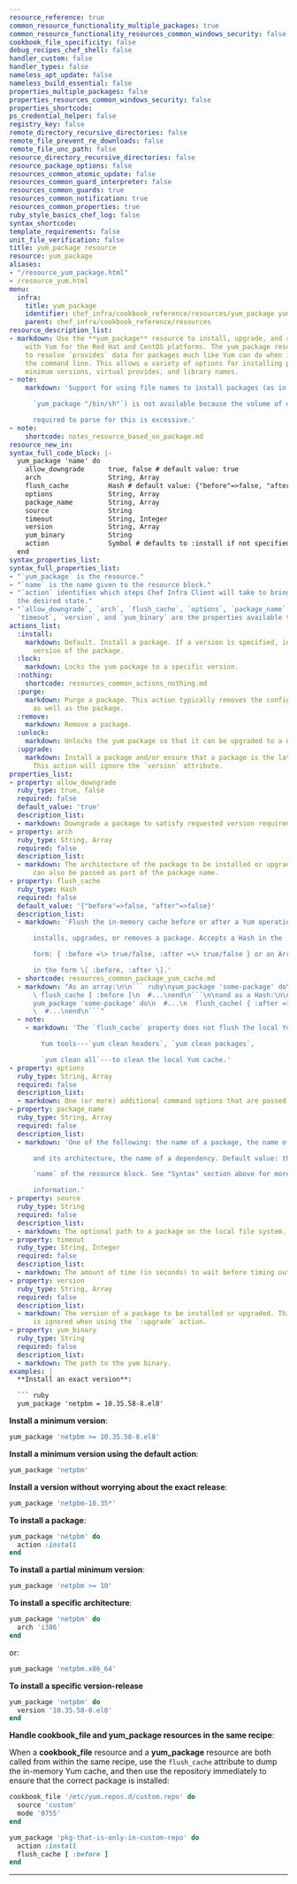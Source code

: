 ```yaml
---
resource_reference: true
common_resource_functionality_multiple_packages: true
common_resource_functionality_resources_common_windows_security: false
cookbook_file_specificity: false
debug_recipes_chef_shell: false
handler_custom: false
handler_types: false
nameless_apt_update: false
nameless_build_essential: false
properties_multiple_packages: false
properties_resources_common_windows_security: false
properties_shortcode: 
ps_credential_helper: false
registry_key: false
remote_directory_recursive_directories: false
remote_file_prevent_re_downloads: false
remote_file_unc_path: false
resource_directory_recursive_directories: false
resource_package_options: false
resources_common_atomic_update: false
resources_common_guard_interpreter: false
resources_common_guards: true
resources_common_notification: true
resources_common_properties: true
ruby_style_basics_chef_log: false
syntax_shortcode: 
template_requirements: false
unit_file_verification: false
title: yum_package resource
resource: yum_package
aliases:
- "/resource_yum_package.html"
- /resource_yum.html
menu:
  infra:
    title: yum_package
    identifier: chef_infra/cookbook_reference/resources/yum_package yum_package
    parent: chef_infra/cookbook_reference/resources
resource_description_list:
- markdown: Use the **yum_package** resource to install, upgrade, and remove packages
    with Yum for the Red Hat and CentOS platforms. The yum_package resource is able
    to resolve `provides` data for packages much like Yum can do when it is run from
    the command line. This allows a variety of options for installing packages, like
    minimum versions, virtual provides, and library names.
- note:
    markdown: 'Support for using file names to install packages (as in

      `yum_package "/bin/sh"`) is not available because the volume of data

      required to parse for this is excessive.'
- note:
    shortcode: notes_resource_based_on_package.md
resource_new_in: 
syntax_full_code_block: |-
  yum_package 'name' do
    allow_downgrade      true, false # default value: true
    arch                 String, Array
    flush_cache          Hash # default value: {"before"=>false, "after"=>false}
    options              String, Array
    package_name         String, Array
    source               String
    timeout              String, Integer
    version              String, Array
    yum_binary           String
    action               Symbol # defaults to :install if not specified
  end
syntax_properties_list: 
syntax_full_properties_list:
- "`yum_package` is the resource."
- "`name` is the name given to the resource block."
- "`action` identifies which steps Chef Infra Client will take to bring the node into
  the desired state."
- "`allow_downgrade`, `arch`, `flush_cache`, `options`, `package_name`, `source`,
  `timeout`, `version`, and `yum_binary` are the properties available to this resource."
actions_list:
  :install:
    markdown: Default. Install a package. If a version is specified, install the specified
      version of the package.
  :lock:
    markdown: Locks the yum package to a specific version.
  :nothing:
    shortcode: resources_common_actions_nothing.md
  :purge:
    markdown: Purge a package. This action typically removes the configuration files
      as well as the package.
  :remove:
    markdown: Remove a package.
  :unlock:
    markdown: Unlocks the yum package so that it can be upgraded to a newer version.
  :upgrade:
    markdown: Install a package and/or ensure that a package is the latest version.
      This action will ignore the `version` attribute.
properties_list:
- property: allow_downgrade
  ruby_type: true, false
  required: false
  default_value: 'true'
  description_list:
  - markdown: Downgrade a package to satisfy requested version requirements.
- property: arch
  ruby_type: String, Array
  required: false
  description_list:
  - markdown: The architecture of the package to be installed or upgraded. This value
      can also be passed as part of the package name.
- property: flush_cache
  ruby_type: Hash
  required: false
  default_value: '{"before"=>false, "after"=>false}'
  description_list:
  - markdown: 'Flush the in-memory cache before or after a Yum operation that

      installs, upgrades, or removes a package. Accepts a Hash in the

      form: { :before =\> true/false, :after =\> true/false } or an Array

      in the form \[ :before, :after \].'
  - shortcode: resources_common_package_yum_cache.md
  - markdown: "As an array:\n\n``` ruby\nyum_package 'some-package' do\n  #...\n \
      \ flush_cache [ :before ]\n  #...\nend\n```\n\nand as a Hash:\n\n``` ruby\n\
      yum_package 'some-package' do\n  #...\n  flush_cache( { :after => true } )\n\
      \  #...\nend\n```"
  - note:
    - markdown: 'The `flush_cache` property does not flush the local Yum cache! Use

        Yum tools---`yum clean headers`, `yum clean packages`,

        `yum clean all`---to clean the local Yum cache.'
- property: options
  ruby_type: String, Array
  required: false
  description_list:
  - markdown: One (or more) additional command options that are passed to the command.
- property: package_name
  ruby_type: String, Array
  required: false
  description_list:
  - markdown: 'One of the following: the name of a package, the name of a package

      and its architecture, the name of a dependency. Default value: the

      `name` of the resource block. See "Syntax" section above for more

      information.'
- property: source
  ruby_type: String
  required: false
  description_list:
  - markdown: The optional path to a package on the local file system.
- property: timeout
  ruby_type: String, Integer
  required: false
  description_list:
  - markdown: The amount of time (in seconds) to wait before timing out.
- property: version
  ruby_type: String, Array
  required: false
  description_list:
  - markdown: The version of a package to be installed or upgraded. This property
      is ignored when using the `:upgrade` action.
- property: yum_binary
  ruby_type: String
  required: false
  description_list:
  - markdown: The path to the yum binary.
examples: |
  **Install an exact version**:

  ``` ruby
  yum_package 'netpbm = 10.35.58-8.el8'
  ```

  **Install a minimum version**:

  ``` ruby
  yum_package 'netpbm >= 10.35.58-8.el8'
  ```

  **Install a minimum version using the default action**:

  ``` ruby
  yum_package 'netpbm'
  ```

  **Install a version without worrying about the exact release**:

  ``` ruby
  yum_package 'netpbm-10.35*'
  ```


  **To install a package**:

  ``` ruby
  yum_package 'netpbm' do
    action :install
  end
  ```

  **To install a partial minimum version**:

  ``` ruby
  yum_package 'netpbm >= 10'
  ```

  **To install a specific architecture**:

  ``` ruby
  yum_package 'netpbm' do
    arch 'i386'
  end
  ```

  or:

  ``` ruby
  yum_package 'netpbm.x86_64'
  ```

  **To install a specific version-release**

  ``` ruby
  yum_package 'netpbm' do
    version '10.35.58-8.el8'
  end
  ```

  **Handle cookbook_file and yum_package resources in the same recipe**:

  When a **cookbook_file** resource and a **yum_package** resource are
  both called from within the same recipe, use the `flush_cache` attribute
  to dump the in-memory Yum cache, and then use the repository immediately
  to ensure that the correct package is installed:

  ``` ruby
  cookbook_file '/etc/yum.repos.d/custom.repo' do
    source 'custom'
    mode '0755'
  end

  yum_package 'pkg-that-is-only-in-custom-repo' do
    action :install
    flush_cache [ :before ]
  end
  ```
---
```

